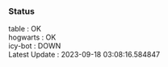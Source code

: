 ### Status


table : OK  
hogwarts : OK  
icy-bot : DOWN  
Latest Update : 2023-09-18 03:08:16.584847
